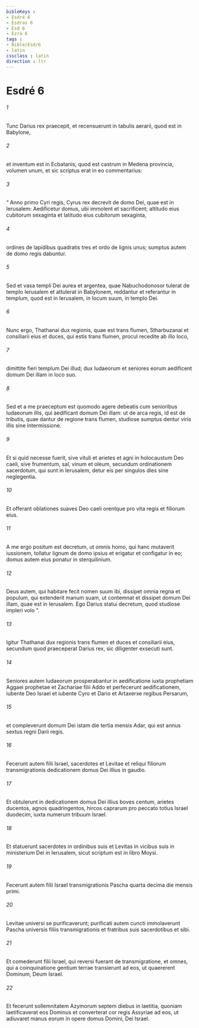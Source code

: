 ```yaml
---
bibleKeys : 
- Esdré 6
- Esdras 6
- Esd 6
- Ezra 6
tags : 
- Bible/Esd/6
- latin
cssclass : latin
direction : ltr
---
```


# Esdré 6

###### 1
Tunc Darius rex praecepit, et recensuerunt in tabulis aerarii, quod est in Babylone, 
###### 2
et inventum est in Ecbatanis, quod est castrum in Medena provincia, volumen unum, et sic scriptus erat in eo commentarius:
###### 3
“ Anno primo Cyri regis, Cyrus rex decrevit de domo Dei, quae est in Ierusalem: Aedificetur domus, ubi immolent et sacrificent; altitudo eius cubitorum sexaginta et latitudo eius cubitorum sexaginta, 
###### 4
ordines de lapidibus quadratis tres et ordo de lignis unus; sumptus autem de domo regis dabuntur. 
###### 5
Sed et vasa templi Dei aurea et argentea, quae Nabuchodonosor tulerat de templo Ierusalem et attulerat in Babylonem, reddantur et referantur in templum, quod est in Ierusalem, in locum suum, in templo Dei.
###### 6
Nunc ergo, Thathanai dux regionis, quae est trans flumen, Stharbuzanai et consiliarii eius et duces, qui estis trans flumen, procul recedite ab illo loco, 
###### 7
dimittite fieri templum Dei illud; dux Iudaeorum et seniores eorum aedificent domum Dei illam in loco suo. 
###### 8
Sed et a me praeceptum est quomodo agere debeatis cum senioribus Iudaeorum illis, qui aedificant domum Dei illam: ut de arca regis, id est de tributis, quae dantur de regione trans flumen, studiose sumptus dentur viris illis sine intermissione. 
###### 9
Et si quid necesse fuerit, sive vituli et arietes et agni in holocaustum Deo caeli, sive frumentum, sal, vinum et oleum, secundum ordinationem sacerdotum, qui sunt in Ierusalem, detur eis per singulos dies sine neglegentia. 
###### 10
Et offerant oblationes suaves Deo caeli orentque pro vita regis et filiorum eius. 
###### 11
A me ergo positum est decretum, ut omnis homo, qui hanc mutaverit iussionem, tollatur lignum de domo ipsius et erigatur et configatur in eo; domus autem eius ponatur in sterquilinium. 
###### 12
Deus autem, qui habitare fecit nomen suum ibi, dissipet omnia regna et populum, qui extenderit manum suam, ut contemnat et dissipet domum Dei illam, quae est in Ierusalem. Ego Darius statui decretum, quod studiose impleri volo ”.
###### 13
Igitur Thathanai dux regionis trans flumen et duces et consiliarii eius, secundum quod praeceperat Darius rex, sic diligenter exsecuti sunt. 
###### 14
Seniores autem Iudaeorum prosperabantur in aedificatione iuxta prophetiam Aggaei prophetae et Zachariae filii Addo et perfecerunt aedificationem, iubente Deo Israel et iubente Cyro et Dario et Artaxerxe regibus Persarum, 
###### 15
et compleverunt domum Dei istam die tertia mensis Adar, qui est annus sextus regni Darii regis.
###### 16
Fecerunt autem filii Israel, sacerdotes et Levitae et reliqui filiorum transmigrationis dedicationem domus Dei illius in gaudio. 
###### 17
Et obtulerunt in dedicationem domus Dei illius boves centum, arietes ducentos, agnos quadringentos, hircos caprarum pro peccato totius Israel duodecim, iuxta numerum tribuum Israel. 
###### 18
Et statuerunt sacerdotes in ordinibus suis et Levitas in vicibus suis in ministerium Dei in Ierusalem, sicut scriptum est in libro Moysi.
###### 19
Fecerunt autem filii Israel transmigrationis Pascha quarta decima die mensis primi. 
###### 20
Levitae universi se purificaverunt; purificati autem cuncti immolaverunt Pascha universis filiis transmigrationis et fratribus suis sacerdotibus et sibi. 
###### 21
Et comederunt filii Israel, qui reversi fuerant de transmigratione, et omnes, qui a coinquinatione gentium terrae transierunt ad eos, ut quaererent Dominum, Deum Israel. 
###### 22
Et fecerunt sollemnitatem Azymorum septem diebus in laetitia, quoniam laetificaverat eos Dominus et converterat cor regis Assyriae ad eos, ut adiuvaret manus eorum in opere domus Domini, Dei Israel.
